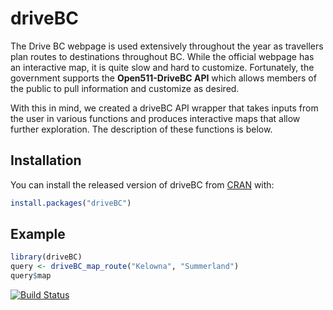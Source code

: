 
# driveBC

<!-- badges: start -->
<!-- badges: end -->

The Drive BC webpage is used extensively throughout the year as travellers plan routes to destinations throughout BC.  While the official webpage has an interactive map, it is quite slow and hard to customize.  Fortunately, the government supports the **Open511-DriveBC API** which allows members of the public to pull information and customize as desired.  

With this in mind, we created a driveBC API wrapper that takes inputs from the user in various functions and produces interactive maps that allow further exploration.  The description of these functions is below.

## Installation

You can install the released version of driveBC from [CRAN](https://CRAN.R-project.org) with:

``` r
install.packages("driveBC")
```

## Example


``` r
library(driveBC)
query <- driveBC_map_route("Kelowna", "Summerland")
query$map
```

[![Build Status](https://travis-ci.com/chluchy/driveBC.svg?branch=master)](https://travis-ci.com/chluchy/driveBC)
